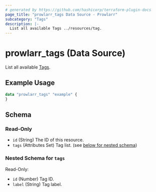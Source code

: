 ```yaml
---
# generated by https://github.com/hashicorp/terraform-plugin-docs
page_title: "prowlarr_tags Data Source - Prowlarr"
subcategory: "Tags"
description: |-
  List all available Tags ../resources/tag.
---
```


# prowlarr_tags (Data Source)

<!-- subcategory:Tags -->
List all available [Tags](../resources/tag).

## Example Usage

```terraform
data "prowlarr_tags" "example" {
}
```

<!-- schema generated by tfplugindocs -->
## Schema

### Read-Only

- `id` (String) The ID of this resource.
- `tags` (Attributes Set) Tag list. (see [below for nested schema](#nestedatt--tags))

<a id="nestedatt--tags"></a>
### Nested Schema for `tags`

Read-Only:

- `id` (Number) Tag ID.
- `label` (String) Tag label.
